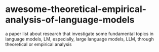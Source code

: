 # awesome-theoretical-empirical-analysis-of-language-models
a paper list about research that investigate some fundamental topics in language models, LM, especially, large language models, LLM, through theoretical or empirical analysis
